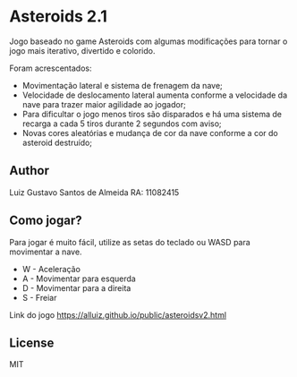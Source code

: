 # Asteroids 2.1

Jogo baseado no game Asteroids com algumas modificações para tornar o jogo mais iterativo, divertido e colorido.

Foram acrescentados:

- Movimentação lateral e sistema de frenagem da nave;
- Velocidade de deslocamento lateral aumenta conforme a velocidade da nave para trazer maior agilidade ao jogador;
- Para dificultar o jogo menos tiros são disparados e há uma sistema de recarga a cada 5 tiros durante 2 segundos com aviso;
- Novas cores aleatórias e mudança de cor da nave conforme a cor do asteroid destruído;

## Author

Luiz Gustavo Santos de Almeida RA: 11082415

## Como jogar?

Para jogar é muito fácil, utilize as setas do teclado ou WASD para movimentar a nave.

- W - Aceleração
- A - Movimentar para esquerda
- D - Movimentar para a direita
- S - Freiar

Link do jogo
https://alluiz.github.io/public/asteroidsv2.html

## License

MIT
